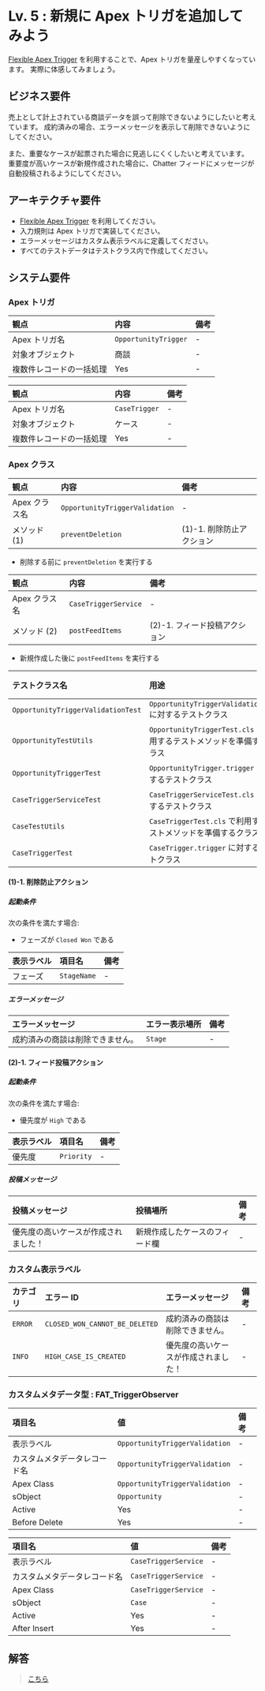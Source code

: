 # Lv. 5 : 新規に Apex トリガを追加してみよう

[Flexible Apex Trigger](https://github.com/takahitomiyamoto/flexible-apex-trigger#flexible-apex-trigger) を利用することで、Apex トリガを量産しやすくなっています。
実際に体感してみましょう。

## ビジネス要件

売上として計上されている商談データを誤って削除できないようにしたいと考えています。
成約済みの場合、エラーメッセージを表示して削除できないようにしてください。

また、重要なケースが起票された場合に見逃しにくくしたいと考えています。
重要度が高いケースが新規作成された場合に、Chatter フィードにメッセージが自動投稿されるようにしてください。

## アーキテクチャ要件

- [Flexible Apex Trigger](https://github.com/takahitomiyamoto/flexible-apex-trigger#flexible-apex-trigger) を利用してください。
- 入力規則は Apex トリガで実装してください。
- エラーメッセージはカスタム表示ラベルに定義してください。
- すべてのテストデータはテストクラス内で作成してください。

## システム要件

### Apex トリガ

| 観点                     | 内容                 | 備考 |
| :----------------------- | :------------------- | :--- |
| Apex トリガ名            | `OpportunityTrigger` | -    |
| 対象オブジェクト         | 商談                 | -    |
| 複数件レコードの一括処理 | Yes                  | -    |

| 観点                     | 内容          | 備考 |
| :----------------------- | :------------ | :--- |
| Apex トリガ名            | `CaseTrigger` | -    |
| 対象オブジェクト         | ケース        | -    |
| 複数件レコードの一括処理 | Yes           | -    |

### Apex クラス

| 観点          | 内容                           | 備考                      |
| :------------ | :----------------------------- | :------------------------ |
| Apex クラス名 | `OpportunityTriggerValidation` | -                         |
| メソッド (1)  | `preventDeletion`              | (1)-1. 削除防止アクション |

- 削除する前に `preventDeletion` を実行する

| 観点          | 内容                 | 備考                          |
| :------------ | :------------------- | :---------------------------- |
| Apex クラス名 | `CaseTriggerService` | -                             |
| メソッド (2)  | `postFeedItems`      | (2)-1. フィード投稿アクション |

- 新規作成した後に `postFeedItems` を実行する

| テストクラス名                     | 用途                                                                  | 備考 |
| :--------------------------------- | :-------------------------------------------------------------------- | :--- |
| `OpportunityTriggerValidationTest` | `OpportunityTriggerValidation.cls` に対するテストクラス               | -    |
| `OpportunityTestUtils`             | `OpportunityTriggerTest.cls` で利用するテストメソッドを準備するクラス | -    |
| `OpportunityTriggerTest`           | `OpportunityTrigger.trigger` に対するテストクラス                     | -    |
| `CaseTriggerServiceTest`           | `CaseTriggerServiceTest.cls` に対するテストクラス                     | -    |
| `CaseTestUtils`                    | `CaseTriggerTest.cls` で利用するテストメソッドを準備するクラス        | -    |
| `CaseTriggerTest`                  | `CaseTrigger.trigger` に対するテストクラス                            | -    |

#### (1)-1. 削除防止アクション

##### 起動条件

次の条件を満たす場合:

- フェーズが `Closed Won` である

| 表示ラベル | 項目名      | 備考 |
| :--------- | :---------- | :--- |
| フェーズ   | `StageName` | -    |

##### エラーメッセージ

| エラーメッセージ                 | エラー表示場所 | 備考 |
| :------------------------------- | :------------- | :--- |
| 成約済みの商談は削除できません。 | `Stage`        | -    |

#### (2)-1. フィード投稿アクション

##### 起動条件

次の条件を満たす場合:

- 優先度が `High` である

| 表示ラベル | 項目名     | 備考 |
| :--------- | :--------- | :--- |
| 優先度     | `Priority` | -    |

##### 投稿メッセージ

| 投稿メッセージ                       | 投稿場所                       | 備考 |
| :----------------------------------- | :----------------------------- | :--- |
| 優先度の高いケースが作成されました！ | 新規作成したケースのフィード欄 | -    |

### カスタム表示ラベル

| カテゴリ | エラー ID                      | エラーメッセージ                     | 備考 |
| :------- | :----------------------------- | :----------------------------------- | :--- |
| `ERROR`  | `CLOSED_WON_CANNOT_BE_DELETED` | 成約済みの商談は削除できません。     | -    |
| `INFO`   | `HIGH_CASE_IS_CREATED`         | 優先度の高いケースが作成されました！ | -    |

### カスタムメタデータ型 : FAT_TriggerObserver

| 項目名                       | 値                             | 備考 |
| :--------------------------- | :----------------------------- | :--- |
| 表示ラベル                   | `OpportunityTriggerValidation` | -    |
| カスタムメタデータレコード名 | `OpportunityTriggerValidation` | -    |
| Apex Class                   | `OpportunityTriggerValidation` | -    |
| sObject                      | `Opportunity`                  | -    |
| Active                       | Yes                            | -    |
| Before Delete                | Yes                            | -    |

| 項目名                       | 値                   | 備考 |
| :--------------------------- | :------------------- | :--- |
| 表示ラベル                   | `CaseTriggerService` | -    |
| カスタムメタデータレコード名 | `CaseTriggerService` | -    |
| Apex Class                   | `CaseTriggerService` | -    |
| sObject                      | `Case`               | -    |
| Active                       | Yes                  | -    |
| After Insert                 | Yes                  | -    |

## 解答

> [こちら](level-05-answer.md)
